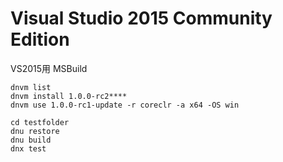 # Visual Studio 2015 Community Edition
VS2015用 MSBuild

```
dnvm list
dnvm install 1.0.0-rc2****
dnvm use 1.0.0-rc1-update -r coreclr -a x64 -OS win
```

```
cd testfolder
dnu restore
dnu build
dnx test
```
